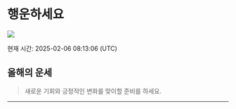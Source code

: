 
# 행운하세요
<img src="https://loremflickr.com/320/240?random=<?=time()?>">

현재 시간: 2025-02-06 08:13:06 (UTC)

## 올해의 운세
> 새로운 기회와 긍정적인 변화를 맞이할 준비를 하세요.



---

